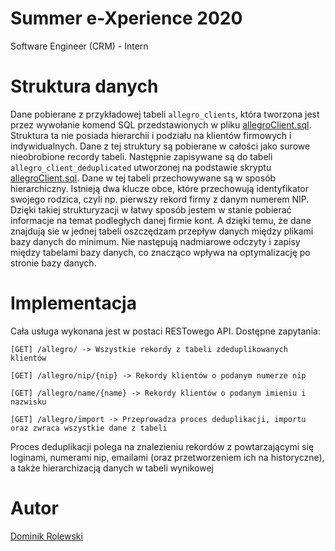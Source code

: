 # Summer e-Xperience 2020
Software Engineer (CRM) - Intern

# Struktura danych
Dane pobierane z przykładowej tabeli `allegro_clients`, która tworzona jest przez wywołanie
komend SQL przedstawionych w pliku [allegroClient.sql](). Struktura ta nie posiada hierarchii
i podziału na klientów firmowych i indywidualnych. Dane z tej struktury są pobierane
w całości jako surowe nieobrobione recordy tabeli.
Następnie zapisywane są do tabeli `allegro_client_deduplicated` utworzonej na podstawie
skryptu [allegroClient.sql](). Dane w tej tabeli przechowywane są w sposób hierarchiczny.
Istnieją dwa klucze obce, które przechowują identyfikator swojego rodzica, czyli np.
pierwszy rekord firmy z danym numerem NIP. 
Dzięki takiej strukturyzacji w łatwy sposób jestem w stanie pobierać informacje na
temat podległych danej firmie kont. A dzięki temu, że dane znajdują sie w jednej tabeli
oszczędzam przepływ danych między plikami bazy danych do minimum. Nie następują nadmiarowe
odczyty i zapisy między tabelami bazy danych, co znacząco wpływa na optymalizację 
po stronie bazy danych.

# Implementacja
Cała usługa wykonana jest w postaci RESTowego API. Dostępne zapytania:

    [GET] /allegro/ -> Wszystkie rekordy z tabeli zdeduplikowanych klientów
    
    [GET] /allegro/nip/{nip} -> Rekordy klientów o podanym numerze nip
    
    [GET] /allegro/name/{name} -> Rekordy klientów o podanym imieniu i nazwisku
    
    [GET] /allegro/import -> Przeprowadza proces deduplikacji, importu oraz zwraca wszystkie dane z tabeli
    
Proces deduplikacji polega na znalezieniu rekordów z powtarzającymi się loginami, 
numerami nip, emailami (oraz przetworzeniem ich na historyczne), a także hierarchizacją
danych w tabeli wynikowej

# Autor
[Dominik Rolewski](https://github.com/drolewski)